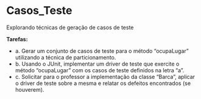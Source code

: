# Casos_Teste
Explorando técnicas de geração de casos de teste

**Tarefas:**
+ a. Gerar um conjunto de casos de teste para o método “ocupaLugar” utilizando a
técnica de particionamento. <br>
+ b. Usando o JUnit, implementar um driver de teste que exercite o método
“ocupaLugar” com os casos de teste definidos na letra “a”. <br>
+ c. Solicitar para o professor a implementação da classe “Barca”, aplicar o driver de
teste sobre a mesma e relatar os defeitos encontrados (se houverem). <br>

